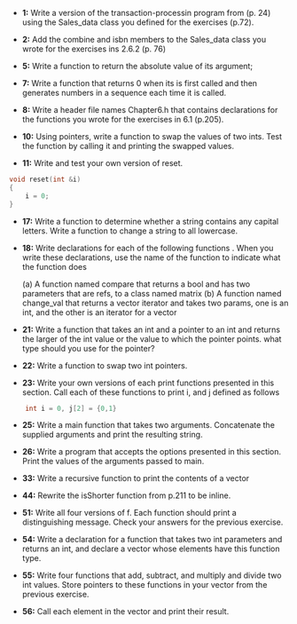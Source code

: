 * __1:__ Write a version of the transaction-processin program from (p. 24) using the Sales_data class you defined for the exercises (p.72).

* __2:__ Add the combine and isbn members to the Sales_data class you wrote for the exercises ins 2.6.2 (p. 76)

* __5:__ Write a function to  return the absolute value of its argument;

* __7:__ Write a function that returns 0 when its is first called and then generates numbers in a sequence each time it is called. 

* __8:__ Write a header file names Chapter6.h that contains declarations for the functions you wrote for the exercises in 6.1 (p.205).

* __10:__ Using pointers, write a function to swap the values of two ints. Test the function by calling it and printing the swapped values.

* __11:__ Write and test your own version of reset.
```c++
void reset(int &i)
{
	i = 0;
}
```

* __17:__ Write a function to determine whether a string contains any capital letters. Write a function to change a string to all lowercase. 

* __18:__ Write declarations for each of the following functions . When you write these declarations, use the name of the function to indicate what the function does

	(a) A function named compare that returns a bool and has two parameters that are refs, to a class named matrix
	(b) A function named change_val that returns a vector<int> iterator and takes two params, one is an int, and the other is an iterator for a vector<int>

* __21:__ Write a function that takes an int and a pointer to an int and returns the larger of the int value or the value to which the pointer points. what type should you use for the pointer?

* __22:__ Write a function to swap two int pointers.

* __23:__ Write your own versions of each print functions presented in this section. Call each of these functions to print i, and j defined as follows
```c++
	int i = 0, j[2] = {0,1}
```

* __25:__ Write a main function  that takes two arguments. Concatenate the supplied arguments and print the resulting string. 

* __26:__ Write a program that accepts the options presented in this section. Print the values of the arguments passed to main. 

* __33:__ Write a recursive function to print the contents of a vector

* __44:__ Rewrite the isShorter function from p.211 to be inline.

* __51:__ Write all four versions of f. Each function should print a distinguishing message.  Check your answers for the previous exercise.  

* __54:__ Write a declaration for a function that takes two int parameters and returns an int, and declare a vector whose elements have this function type.

* __55:__ Write four functions that add, subtract, and multiply and divide two int values. Store pointers to these functions in your vector from the previous exercise. 

* __56:__ Call each element in the vector and print their result.
